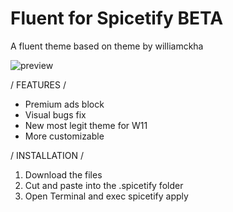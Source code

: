 # Fluent for Spicetify BETA

A fluent theme based on theme by williamckha

![preview](https://user-images.githubusercontent.com/88913489/164324541-58d8ce81-6e12-4752-9a17-a01dba19994d.png)


/ FEATURES /

- Premium ads block
- Visual bugs fix
- New most legit theme for W11
- More customizable


/ INSTALLATION /

1. Download the files
2. Cut and paste into the .spicetify folder
3. Open Terminal and exec spicetify apply
